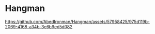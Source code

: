 # Hangman

https://github.com/AbedIronman/Hangman/assets/57958425/975d119b-2069-4168-a34b-3e6b9ed5d082

